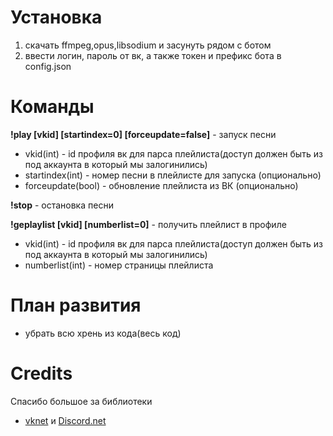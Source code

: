# Установка
1. скачать ffmpeg,opus,libsodium и засунуть рядом с ботом
2. ввести логин, пароль от вк, а также токен и префикс бота в config.json
# Команды

**!play [vkid] [startindex=0] [forceupdate=false]** - запуск песни
- vkid(int) - id профиля вк для парса плейлиста(доступ должен быть из под аккаунта в который мы залогинились)
- startindex(int) - номер песни в плейлисте для запуска (опционально)
- forceupdate(bool) - обновление плейлиста из ВК (опционально)

**!stop** - остановка песни

**!geplaylist [vkid] [numberlist=0]** - получить плейлист в профиле

- vkid(int) - id профиля вк для парса плейлиста(доступ должен быть из под аккаунта в который мы залогинились)
- numberlist(int) - номер страницы плейлиста

# План развития
- убрать всю хрень из кода(весь код)

# Credits
Спасибо большое за библиотеки
- [vknet](https://github.com/vknet/vk) и [Discord.net](https://github.com/discord-net/Discord.Net)
